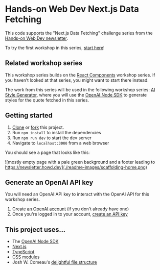 # Hands-on Web Dev Next.js Data Fetching

This code supports the "Next.js Data Fetching" challenge series from the [Hands-on Web Dev newsletter](https://newsletter.howd.dev).

To try the first workshop in this series, [start here](https://newsletter.howd.dev/challenges/023/)!

## Related workshop series

This workshop series builds on the [React Components](https://newsletter.howd.dev/challenges/017/) workshop series. If you haven't looked at that series, you might want to start there instead.

The work from this series will be used in the following workshop series: [AI Style Generator](https://newsletter.howd.dev/challenges/029/), where you will use the [OpenAI Node SDK](https://github.com/openai/openai-node) to generate styles for the quote fetched in this series.

## Getting started

1. [Clone](https://docs.github.com/en/repositories/creating-and-managing-repositories/cloning-a-repository) or [fork](https://docs.github.com/en/pull-requests/collaborating-with-pull-requests/working-with-forks/fork-a-repo) this project.
2. Run `npm install` to install the dependencies
3. Run `npm run dev` to start the dev server
4. Navigate to `localhost:3000` from a web browser

You should see a page that looks like this:

![mostly empty page with a pale green background and a footer leading to https://newsletter.howd.dev](./readme-images/scaffolding-home.png)

## Generate an OpenAI API key

You will need an OpenAI API key to interact with the OpenAI API for this workshop series.

1. Create [an OpenAI account](https://platform.openai.com/signup) (if you don't already have one)
2. Once you're logged in to your account, [create an API key](https://platform.openai.com/account/api-keys)

## This project uses...

- The [OpenAI Node SDK](https://github.com/openai/openai-node)
- [Next.js](https://nextjs.org/)
- [TypeScript](https://www.typescriptlang.org/)
- [CSS modules](https://github.com/css-modules/css-modules)
- Josh W. Comeau's [delightful file structure](https://www.joshwcomeau.com/react/file-structure/)
